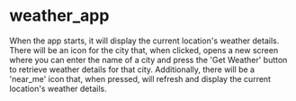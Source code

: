# weather_app

When the app starts, it will display the current location's weather details. There will be an icon for the city that, when clicked, opens a new screen where you can enter the name of a city and press the 'Get Weather' button to retrieve weather details for that city. Additionally, there will be a 'near_me' icon that, when pressed, will refresh and display the current location's weather details.






